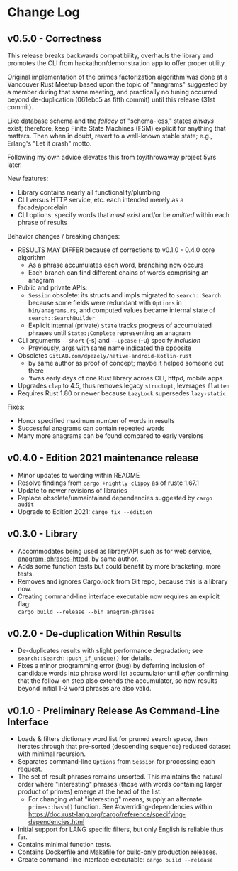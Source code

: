 Change Log
==========

## v0.5.0 - Correctness

This release breaks backwards compatibility, overhauls the library and
promotes the CLI from hackathon/demonstration app to offer proper utility.

Original implementation of the primes factorization algorithm was done at
a Vancouver Rust Meetup based upon the topic of "anagrams" suggested by a
member during that same meeting, and practically no tuning occurred beyond
de-duplication (061ebc5 as fifth commit) until this release (31st commit).

Like database schema and the *fallacy* of "schema-less," states *always*
exist; therefore, keep Finite State Machines (FSM) explicit for anything
that matters.  Then when in doubt, revert to a well-known stable state;
e.g., Erlang's "Let it crash" motto.

Following my own advice elevates this from toy/throwaway project 5yrs later.

New features:

- Library contains nearly all functionality/plumbing
- CLI versus HTTP service, etc. each intended merely as a facade/porcelain
- CLI options: specify words that *must exist* and/or be *omitted* within
  each phrase of results

Behavior changes / breaking changes:

- RESULTS MAY DIFFER because of corrections to v0.1.0 - 0.4.0 core algorithm
    + As a phrase accumulates each word, branching now occurs
    + Each branch can find different chains of words comprising an anagram
- Public and private APIs:
    + `Session` obsolete: its structs and impls migrated to `search::Search`
      because some fields were redundant with `Options` in `bin/anagrams.rs`,
      and computed values became internal state of `search::SearchBuilder`
    + Explicit internal (private) `State` tracks progress of accumulated
      phrases until `State:;Complete` representing an anagram
- CLI arguments `--short` (-s) and `--upcase` (-u) specify *inclusion*
    + Previously, args with same name indicated the opposite
- Obsoletes `GitLAB.com/dpezely/native-android-kotlin-rust`
    + by same author as proof of concept; maybe it helped someone out there
    + 'twas early days of one Rust library across CLI, httpd, mobile apps
- Upgrades `clap` to 4.5, thus removes legacy `structopt`, leverages `flatten`
- Requires Rust 1.80 or newer because `LazyLock` supersedes `lazy-static`

Fixes:

- Honor specified maximum number of words in results
- Successful anagrams can contain repeated words
- Many more anagrams can be found compared to early versions

## v0.4.0 - Edition 2021 maintenance release

- Minor updates to wording within README
- Resolve findings from `cargo +nightly clippy` as of rustc 1.67.1
- Update to newer revisions of libraries
- Replace obsolete/unmaintained dependencies suggested by `cargo audit`
- Upgrade to Edition 2021: `cargo fix --edition`

## v0.3.0 - Library

- Accommodates being used as library/API such as for web service,
  [anagram-phrases-httpd](https://gitlab.com/dpezely/anagram-phrases-httpd),
  by same author.
- Adds some function tests but could benefit by more bracketing, more tests.
- Removes and ignores Cargo.lock from Git repo, because this is a library now.
- Creating command-line interface executable now requires an explicit flag:  
  `cargo build --release --bin anagram-phrases`

## v0.2.0 - De-duplication Within Results

- De-duplicates results with slight performance degradation;
  see `search::Search::push_if_unique()` for details.
- Fixes a minor programming error (bug) by deferring inclusion of candidate
  words into phrase word list accumulator until *after* confirming that the
  follow-on step also extends the accumulator, so now results beyond initial
  1-3 word phrases are also valid.

## v0.1.0 - Preliminary Release As Command-Line Interface

- Loads & filters dictionary word list for pruned search space, then
  iterates through that pre-sorted (descending sequence) reduced dataset
  with minimal recursion.
- Separates command-line `Options` from `Session` for processing each
  request.
- The set of result phrases remains unsorted.  This maintains the natural
  order where "interesting" phrases (those with words containing larger
  product of primes) emerge at the head of the list.
  + For changing what "interesting" means, supply an alternate
  `primes::hash()` function.  See #overriding-dependencies within
  https://doc.rust-lang.org/cargo/reference/specifying-dependencies.html
- Initial support for LANG specific filters, but only English is reliable
  thus far.
- Contains minimal function tests.
- Contains Dockerfile and Makefile for build-only production releases.
- Create command-line interface executable: `cargo build --release`
